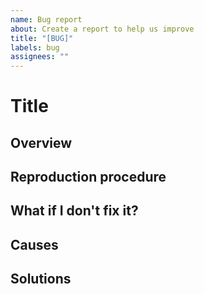 ```yaml
---
name: Bug report
about: Create a report to help us improve
title: "[BUG]"
labels: bug
assignees: ""
---
```


<!-- It's just a template, so you don't have to fill in all the items. -->

# Title

## Overview

## Reproduction procedure

## What if I don't fix it?

## Causes

## Solutions
